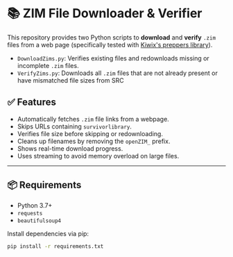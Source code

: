 # 📚 ZIM File Downloader & Verifier

This repository provides two Python scripts to **download** and **verify** `.zim` files from a web page (specifically tested with [Kiwix's preppers library](https://premium-preppers.demo.hotspot.kiwix.org/download/)).

- `DownloadZims.py`: Verifies existing files and redownloads missing or incomplete `.zim` files.
- `VerifyZims.py`: Downloads all `.zim` files that are not already present or have mismatched file sizes from SRC

## ✅ Features

- Automatically fetches `.zim` file links from a webpage.
- Skips URLs containing `survivorlibrary`.
- Verifies file size before skipping or redownloading.
- Cleans up filenames by removing the `openZIM_` prefix.
- Shows real-time download progress.
- Uses streaming to avoid memory overload on large files.

---

## 📦 Requirements

- Python 3.7+
- `requests`
- `beautifulsoup4`

Install dependencies via pip:

```bash
pip install -r requirements.txt
